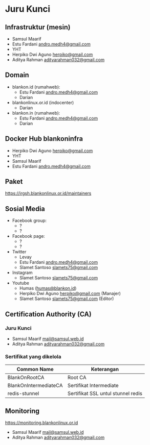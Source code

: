# Juru Kunci

## Infrastruktur (mesin)

- Samsul Maarif
- Estu Fardani <andro.medh4@gmail.com>
- YHT
- Herpiko Dwi Aguno <herpiko@gmail.com>
- Aditya Rahman <adityarahman032@gmail.com>

## Domain

- blankon.id (rumahweb):
  - Estu Fardani <andro.medh4@gmail.com>
  - Darian 
- blankonlinux.or.id (indocenter)
  - Darian
- blankon.in (rumahweb):
  - Estu Fardani <andro.medh4@gmail.com>
  - Darian 

## Docker Hub blankoninfra
- Herpiko Dwi Aguno <herpiko@gmail.com>
- YHT
- Samsul Maarif
- Estu Fardani <andro.medh4@gmail.com>

## Paket

https://irgsh.blankonlinux.or.id/maintainers

## Sosial Media

- Facebook group:
  - ?
  - ?
- Facebook page:
  - ?
  - ?
- Twitter
  - Levay
  - Estu Fardani <andro.medh4@gmail.com>
  - Slamet Santoso <slamets75@gmail.com>
- Instagram
  - Slamet Santoso <slamets75@gmail.com>
- Youtube
  - Humas (humas@blankon.id)
  - Herpiko Dwi Aguno <herpiko@gmail.com> (Manajer)
  - Slamet Santoso <slamets75@gmail.com> (Editor)

## Certification Authority (CA)

### Juru Kunci

- Samsul Maarif <mail@samsul.web.id>
- Aditya Rahman <adityarahman032@gmail.com>

### Sertifikat yang dikelola

| Common Name | Keterangan |
| --- | --- |
| BlankOnRootCA | Root CA |
| BlankOnIntermediateCA | Sertifikat Intermediate |
| redis-stunnel | Sertifikat SSL untul stunnel redis |

## Monitoring

https://monitoring.blankonlinux.or.id

- Samsul Maarif <mail@samsul.web.id>
- Aditya Rahman <adityarahman032@gmail.com>
